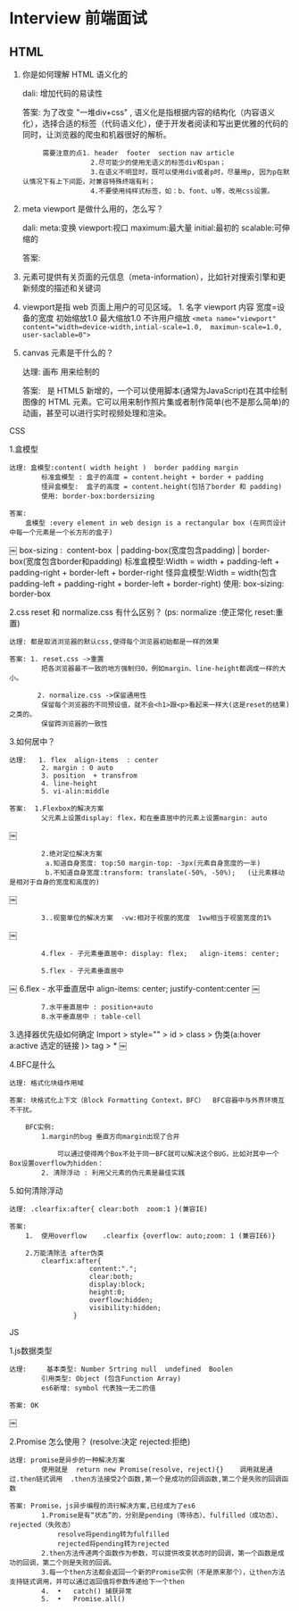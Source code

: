 # Interview 前端面试 

## HTML

1. 你是如何理解 HTML 语义化的

	dali: 增加代码的易读性

	答案:  为了改变 "一堆div+css" , 语义化是指根据内容的结构化（内容语义化），选择合适的标签（代码语义化），便于开发者阅读和写出更优雅的代码的同时，让浏览器的爬虫和机器很好的解析。

			需要注意的点1. header  footer  section nav article
						2.尽可能少的使用无语义的标签div和span；
						3.在语义不明显时，既可以使用div或者p时，尽量用p, 因为p在默认情况下有上下间距，对兼容特殊终端有利；
						4.不要使用纯样式标签，如：b、font、u等，改用css设置。
						

2. meta viewport 是做什么用的，怎么写？
	
	dali: meta:变换  viewport:视口   maximum:最大量 initial:最初的 scalable:可伸缩的
	
	答案: 
  1. <meta> 元素可提供有关页面的元信息（meta-information），比如针对搜索引擎和更新频度的描述和关键词
  1. viewport是指 web 页面上用户的可见区域。
	1. 名字 viewport   内容  宽度=设备的宽度 初始缩放1.0 最大缩放1.0 不许用户缩放
	`<meta name="viewport"  content="width=device-width,intial-scale=1.0,  maximun-scale=1.0, user-saclable=0">`


3. canvas 元素是干什么的？
	
	达理:  画布  用来绘制的

	答案:  <canvas> 是 HTML5 新增的，一个可以使用脚本(通常为JavaScript)在其中绘制图像的 HTML 元素。它可以用来制作照片集或者制作简单(也不是那么简单)的动画，甚至可以进行实时视频处理和渲染。




CSS

1.盒模型
		
	达理: 盒模型:content( width height )  border padding margin
			标准盒模型 : 盒子的高度 = content.height + border + padding
			怪异盒模型:  盒子的高度 = content.height(包括了border 和 padding)
			使用: border-box:bordersizing

	答案:
		盒模型 :every element in web design is a rectangular box (在网页设计中每一个元素是一个长方形的盒子)

￼
		box-sizing :  content-box  | padding-box(宽度包含padding) | border-box(宽度包含border和padding)
		标准盒模型:Width = width + padding-left + padding-right + border-left + border-right
		怪异盒模型:Width = width(包含padding-left + padding-right + border-left + border-right)
		使用: box-sizing: border-box
	

2.css reset 和 normalize.css 有什么区别？  (ps: normalize :使正常化  reset:重置)

	达理: 都是取消浏览器的默认css,使得每个浏览器初始都是一样的效果

	答案: 1. reset.css ->重置 
			把各浏览器最不一致的地方强制归0，例如margin、line-height都调成一样的大小。
	
		   2. normalize.css ->保留通用性
			保留每个浏览器的不同预设值，就不会<h1>跟<p>看起来一样大(这是reset的结果)之类的。
			保留跨浏览器的一致性




  3.如何居中？

	达理:   1. flex  align-items  : center    
		    2. margin : 0 auto
		    3. position  + transfrom
		    4. line-height
		    5. vi-alin:middle

	答案:  1.Flexbox的解决方案 
			父元素上设置display: flex，和在垂直居中的元素上设置margin: auto
￼

		    2.绝对定位解决方案
			 a.知道自身宽度: top:50 margin-top: -3px(元素自身宽度的一半)
			 b.不知道自身宽度:transform: translate(-50%, -50%);   (让元素移动是相对于自身的宽度和高度的)
￼

		    3..视窗单位的解决方案  -vw:相对于视窗的宽度  1vw相当于视窗宽度的1%
￼
	
			4.flex - 子元素垂直居中: display: flex;   align-items: center;

			5.flex - 子元素垂直居中
￼
			6.flex - 水平垂直居中  align-items: center;  justify-content:center
￼

			7.水平垂直居中 : position+auto
		 	8.水平垂直居中 : table-cell


3.选择器优先级如何确定
	Import  >  style=""   > id > class > 伪类(a:hover a:active 选定的链接 )> tag >  *
￼


4.BFC是什么

	达理: 格式化块级作用域
	
	答案: 块格式化上下文（Block Formatting Context，BFC）  BFC容器中与外界环境互不干扰。

		BFC实例:
			1.margin的bug 垂直方向margin出现了合并
	
				可以通过使得两个Box不处于同一BFC就可以解决这个BUG，比如对其中一个Box设置overflow为hidden：
			2. 清除浮动 : 利用父元素的伪元素是最佳实践
	
5.如何清除浮动
	
	达理: .clearfix:after{ clear:both  zoom:1 }(兼容IE)

	答案: 
		1.  使用overflow    .clearfix {overflow: auto;zoom: 1 (兼容IE6)}

		2.万能清除法 after伪类 
			clearfix:after{
            			content:".";
            			clear:both;
            			display:block;
            			height:0;
            			overflow:hidden;
            			visibility:hidden;
              		}





JS


1.js数据类型
		
	达理:  	基本类型: Number Srtring null  undefined  Boolen 
			引用类型: Object (包含Function Array)
			es6新增: symbol 代表独一无二的值

	答案: OK
￼


2.Promise 怎么使用？  (resolve:决定  rejected:拒绝)

	达理: promise是异步的一种解决方案
			使用就是  return new Promise(resolve, reject){}    调用就是通过.then链式调用  .then方法接受2个函数,第一个是成功的回调函数,第二个是失败的回调函数

	答案: Promise，js异步编程的流行解决方案,已经成为了es6
			1.Promise是有“状态”的，分别是pending（等待态）、fulfilled（成功态）、rejected（失败态）
				resolve将pending转为fulfilled
				rejected将pending转为rejected
			2.then方法传递两个函数作为参数，可以提供改变状态时的回调，第一个函数是成功的回调，第二个则是失败的回调。
			3.每一个then方法都会返回一个新的Promise实例（不是原来那个），让then方法支持链式调用，并可以通过返回值将参数传递给下一个then
			4.	•	catch() 捕获异常
			5.	•	Promise.all()
